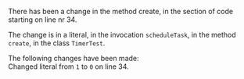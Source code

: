 There has been a change in the method create, in the section of code starting on line nr 34.
  
The change is in a literal, in the invocation ```scheduleTask```, in the method ```create```, in the class ```TimerTest```.
  
The following changes have been made:  
Changed literal from ```1``` to ```0``` on line 34.  
